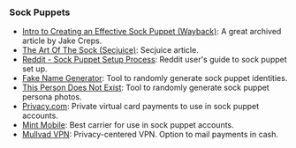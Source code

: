 ### Sock Puppets

- [Intro to Creating an Effective Sock Puppet (Wayback)](https://web.archive.org/web/20210307173507/https://jakecreps.com/sock-puppets/): A great archived article by Jake Creps.
- [The Art Of The Sock (Secjuice)](https://www.secjuice.com/the-art-of-the-sock-osint-humint/): Secjuice article. 
- [Reddit - Sock Puppet Setup Process](https://www.reddit.com/r/OSINT/comments/dp70jr/my_process_for_setting_up_anonymous_sockpuppet/): Reddit user's guide to sock puppet set up.
- [Fake Name Generator](https://www.fakenamegenerator.com/): Tool to randomly generate sock puppet identities. 
- [This Person Does Not Exist](https://www.thispersondoesnotexist.com/): Tool to randomly generate sock puppet persona photos. 
- [Privacy.com](https://privacy.com/): Private virtual card payments to use in sock puppet accounts.
- [Mint Mobile](https://www.mintmobile.com/): Best carrier for use in sock puppet accounts.
- [Mullvad VPN](https://mullvad.net/): Privacy-centered VPN. Option to mail payments in cash. 
